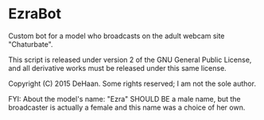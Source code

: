 # EzraBot
Custom bot for a model who broadcasts on the adult webcam site "Chaturbate".

This script is released under version 2 of the GNU General Public License, and all derivative works must be released under this same license.

Copyright (C) 2015 DeHaan. Some rights reserved; I am not the sole author.

FYI: About the model's name: "Ezra" SHOULD BE a male name, but the broadcaster is actually a female and this name was a choice of her own.
